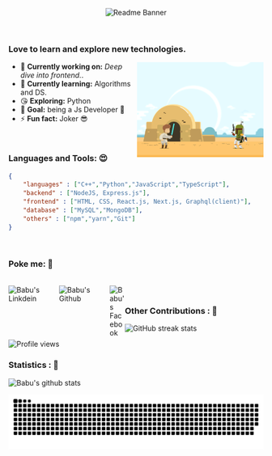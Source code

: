 <p align="center">
  <img src="https://i.ibb.co/F5KKnxN/shakilbabu-intro-1-1.png" width="1280" title="Readme Banner">
</p>

<br/>

### Love to learn and explore new technologies.
<img align="right" alt="GIF" width="250px" src="https://github.com/amandewatnitrr/amandewatnitrr/blob/main/terminal.gif" />

- 🔭 **Currently working on:** *Deep dive into frontend.*.
- 📖 __Currently learning:__ Algorithms and DS.
- 😘 __Exploring:__ Python
- 🥅 __Goal:__ being a Js Developer 💙 
- ⚡ __Fun fact:__ Joker 😎

<br/>

### Languages and Tools: 😍

```json
{
    "languages" : ["C++","Python","JavaScript","TypeScript"],
    "backend" : ["NodeJS, Express.js"],
    "frontend" : ["HTML, CSS, React.js, Next.js, Graphql(client)"],
    "database" : ["MySQL","MongoDB"],
    "others" : ["npm","yarn","Git"]
}
```
<br/>

### Poke me: 🥰
<br/>

<a href="https://www.linkedin.com/in/shakil-babu-b1a144211/">
  <img align="left" alt="Babu's Linkdein" width="100px" src="https://img.shields.io/badge/Linkedin-0A66C2?style=for-the-badge&logo=Linkedin&logoColor=white" />
</a>
<a href="https://github.com/shakil-babu">
  <img align="left" alt="Babu's Github" width="100px" src="https://img.shields.io/badge/Github-181717?style=for-the-badge&logo=Github&logoColor=white" />
</a>
<a href="https://www.facebook.com/profile.php?id=100025305922873">
  <img align="left" alt="Babu's Facebook" width="30px" src="https://image.flaticon.com/icons/png/512/725/725289.png" />
</a>

<br/>

### Other Contributions : 🥰

![GitHub streak stats](https://github-readme-streak-stats.herokuapp.com/?user=Shakil-Babu)  

![Profile views](https://gpvc.arturio.dev/Shakil-Babu)  

### Statistics : 🙂
![Babu's github stats](https://github-readme-stats.vercel.app/api?username=Shakil-Babu&theme=highcontrast&show_icons=true)

![github contribution grid snake animation](https://raw.githubusercontent.com/platane/platane/output/github-contribution-grid-snake.svg)

